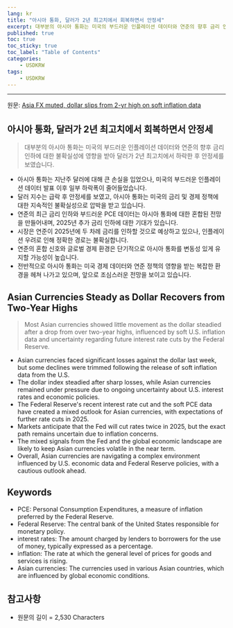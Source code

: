 ```yaml
---
lang: kr
title: "아시아 통화, 달러가 2년 최고치에서 회복하면서 안정세"
excerpt: 대부분의 아시아 통화는 미국의 부드러운 인플레이션 데이터와 연준의 향후 금리 인하에 대한 불확실성에 영향을 받아 달러가 2년 최고치에서 하락한 후 안정세를 보였습니다.
published: true
toc: true
toc_sticky: true
toc_label: "Table of Contents"
categories:
    - USDKRW
tags:
    - USDKRW
---
```


---

  원문: [Asia FX muted, dollar slips from 2-yr high on soft inflation data](https://www.investing.com/news/forex-news/asia-fx-muted-dollar-slips-from-2yr-high-on-soft-inflation-data-3786190)

## 아시아 통화, 달러가 2년 최고치에서 회복하면서 안정세

> 대부분의 아시아 통화는 미국의 부드러운 인플레이션 데이터와 연준의 향후 금리 인하에 대한 불확실성에 영향을 받아 달러가 2년 최고치에서 하락한 후 안정세를 보였습니다.


- 아시아 통화는 지난주 달러에 대해 큰 손실을 입었으나, 미국의 부드러운 인플레이션 데이터 발표 이후 일부 하락폭이 줄어들었습니다.
- 달러 지수는 급락 후 안정세를 보였고, 아시아 통화는 미국의 금리 및 경제 정책에 대한 지속적인 불확실성으로 압박을 받고 있습니다.
- 연준의 최근 금리 인하와 부드러운 PCE 데이터는 아시아 통화에 대한 혼합된 전망을 만들어내며, 2025년 추가 금리 인하에 대한 기대가 있습니다.
- 시장은 연준이 2025년에 두 차례 금리를 인하할 것으로 예상하고 있으나, 인플레이션 우려로 인해 정확한 경로는 불확실합니다.
- 연준의 혼합 신호와 글로벌 경제 환경은 단기적으로 아시아 통화를 변동성 있게 유지할 가능성이 높습니다.
- 전반적으로 아시아 통화는 미국 경제 데이터와 연준 정책의 영향을 받는 복잡한 환경을 헤쳐 나가고 있으며, 앞으로 조심스러운 전망을 보이고 있습니다.

## Asian Currencies Steady as Dollar Recovers from Two-Year Highs

> Most Asian currencies showed little movement as the dollar steadied after a drop from over two-year highs, influenced by soft U.S. inflation data and uncertainty regarding future interest rate cuts by the Federal Reserve.


- Asian currencies faced significant losses against the dollar last week, but some declines were trimmed following the release of soft inflation data from the U.S.
- The dollar index steadied after sharp losses, while Asian currencies remained under pressure due to ongoing uncertainty about U.S. interest rates and economic policies.
- The Federal Reserve's recent interest rate cut and the soft PCE data have created a mixed outlook for Asian currencies, with expectations of further rate cuts in 2025.
- Markets anticipate that the Fed will cut rates twice in 2025, but the exact path remains uncertain due to inflation concerns.
- The mixed signals from the Fed and the global economic landscape are likely to keep Asian currencies volatile in the near term.
- Overall, Asian currencies are navigating a complex environment influenced by U.S. economic data and Federal Reserve policies, with a cautious outlook ahead.

## Keywords

- PCE: Personal Consumption Expenditures, a measure of inflation preferred by the Federal Reserve.
- Federal Reserve: The central bank of the United States responsible for monetary policy.
- interest rates: The amount charged by lenders to borrowers for the use of money, typically expressed as a percentage.
- inflation: The rate at which the general level of prices for goods and services is rising.
- Asian currencies: The currencies used in various Asian countries, which are influenced by global economic conditions.

## 참고사항

- 원문의 길이 = 2,530 Characters


